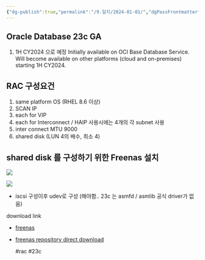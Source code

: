 ```yaml
---
{"dg-publish":true,"permalink":"/9.일지/2024-01-01/","dgPassFrontmatter":true,"noteIcon":""}
---
```


## Oracle Database 23c GA 
1. 1H CY2024 으로 예정
	   Initially available on OCI Base Database Service. Will become available on other platforms (cloud and on-premises) starting 1H CY2024.

## RAC 구성요건
1. same platform OS (RHEL 8.6 이상)
3. SCAN IP
4. each for VIP
5. each for Interconnect / HAIP 사용시에는 4개의 각 subnet 사용
6. inter connect MTU 9000
7. shared disk (LUN 4의 배수, 최소 4)

## shared disk 를 구성하기 위한 Freenas 설치

![](https://i.imgur.com/Mf0zeME.png)

![](https://i.imgur.com/n3eaSIl.jpg)

- iscsi 구성이후 udev로 구성 (해야함.. 23c 는 asmfd / asmlib 공식 driver가 없음)

download link
- [freenas](https://www.truenas.com/)
- [freenas repository direct download](https://download.freenas.org/) 

	#rac #23c
